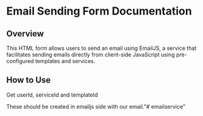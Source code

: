 # Email Sending Form Documentation

## Overview

This HTML form allows users to send an email using EmailJS, a service that facilitates sending emails directly from client-side JavaScript using pre-configured templates and services.

## How to Use

Get userId, serviceId and templateId

These should be created in emailjs side with our email."# emailservice" 
